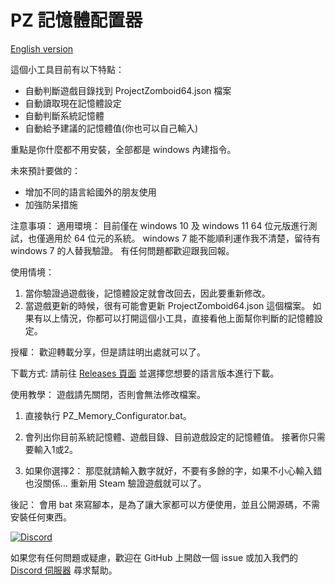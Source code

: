 # PZ 記憶體配置器

[English version](README.md)

這個小工具目前有以下特點：
- 自動判斷遊戲目錄找到 ProjectZomboid64.json 檔案
- 自動讀取現在記憶體設定
- 自動判斷系統記憶體
- 自動給予建議的記憶體值(你也可以自己輸入)

重點是你什麼都不用安裝，全部都是 windows 內建指令。

未來預計要做的：
- 增加不同的語言給國外的朋友使用
- 加強防呆措施

注意事項：
適用環境：
目前僅在 windows 10 及 windows 11 64 位元版進行測試，也僅適用於 64 位元的系統。
windows 7 能不能順利運作我不清楚，留待有 windows 7 的人替我驗證。
有任何問題都歡迎跟我回報。

使用情境：
1. 當你驗證過遊戲後，記憶體設定就會改回去，因此要重新修改。
2. 當遊戲更新的時候，很有可能會更新 ProjectZomboid64.json 這個檔案。
如果有以上情況，你都可以打開這個小工具，直接看他上面幫你判斷的記憶體設定。

授權：
歡迎轉載分享，但是請註明出處就可以了。

下載方式:
請前往 [Releases 頁面](https://github.com/Minidoracat/Project_Zomboid_Memory_Configurator/releases) 並選擇您想要的語言版本進行下載。

使用教學：
遊戲請先關閉，否則會無法修改檔案。
1. 直接執行 PZ_Memory_Configurator.bat。
2. 會列出你目前系統記憶體、遊戲目錄、目前遊戲設定的記憶體值。
接著你只需要輸入1或2。

3. 如果你選擇2：
那麼就請輸入數字就好，不要有多餘的字，如果不小心輸入錯也沒關係...
重新用 Steam 驗證遊戲就可以了。

後記：
會用 bat 來寫腳本，是為了讓大家都可以方便使用，並且公開源碼，不需安裝任何東西。


[![Discord](https://img.shields.io/badge/Discord-%E8%81%8A%E5%A4%A9%E5%AE%A4-blue?style=flat-square&logo=discord)](https://discord.gg/Gur2V67)

如果您有任何問題或疑慮，歡迎在 GitHub 上開啟一個 issue 或加入我們的 [Discord 伺服器](https://discord.gg/Gur2V67) 尋求幫助。

